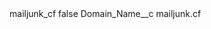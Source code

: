 <?xml version="1.0" encoding="UTF-8"?>
<CustomMetadata xmlns="http://soap.sforce.com/2006/04/metadata" xmlns:xsi="http://www.w3.org/2001/XMLSchema-instance" xmlns:xsd="http://www.w3.org/2001/XMLSchema">
    <label>mailjunk_cf</label>
    <protected>false</protected>
    <values>
        <field>Domain_Name__c</field>
        <value xsi:type="xsd:string">mailjunk.cf</value>
    </values>
</CustomMetadata>
